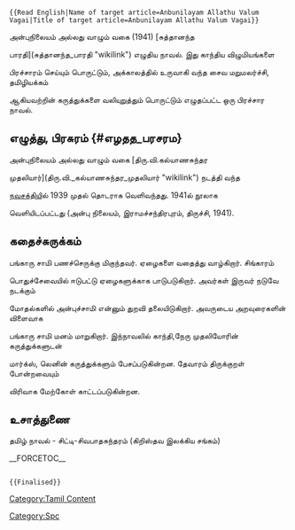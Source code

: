 ```{=mediawiki}
{{Read English|Name of target article=Anbunilayam Allathu Valum Vagai|Title of target article=Anbunilayam Allathu Valum Vagai}}
```
அன்புநிலையம் அல்லது வாழும் வகை (1941) [சுத்தானந்த
பாரதி](சுத்தானந்த_பாரதி "wikilink") எழுதிய நாவல். இது காந்திய விழுமியங்களை
பிரச்சாரம் செய்யும் பொருட்டும், அக்காலத்தில் உருவாகி வந்த சைவ மறுமலர்ச்சி, தமிழியக்கம்
ஆகியவற்றின் கருத்துக்களை வலியுறுத்தும் பொருட்டும் எழுதப்பட்ட ஒரு பிரச்சார நாவல்.

## எழுத்து, பிரசுரம் {#எழதத_பரசரம}

அன்புநிலையம் அல்லது வாழும் வகை [திரு.வி.கல்யாணசுந்தர
முதலியார்](திரு.வி._கல்யாணசுந்தர_முதலியார் "wikilink") நடத்தி வந்த
[நவசக்திய](நவசக்தி "wikilink")ில் 1939 முதல் தொடராக வெளிவந்தது. 1941ல் நூலாக
வெளியிடப்பட்டது (அன்பு நிலையம், இராமச்சந்திரபுரம், திருச்சி, 1941).

## கதைச்சுருக்கம்

பங்காரு சாமி பணச்செருக்கு மிகுந்தவர். ஏழைகளை வதைத்து வாழ்கிறார். சிங்காரம்
பொதுச்சேவையில் ஈடுபட்டு ஏழைகளுக்காக பாடுபடுகிறார். அவர்கள் இருவர் நடுவே நடக்கும்
மோதல்களில் அன்புச்சாமி என்னும் துறவி தலையிடுகிறார். அவருடைய அறவுரைகளின் விளைவாக
பங்காரு சாமி மனம் மாறுகிறார். இந்நாவலில் காந்தி,நேரு முதலியோரின் கருத்துக்களுடன்
மார்க்ஸ், லெனின் கருத்துக்களும் பேசப்படுகின்றன. தேவாரம் திருக்குறள் போன்றவையும்
விரிவாக மேற்கோள் காட்டப்படுகின்றன.

## உசாத்துணை

தமிழ் நாவல் - சிட்டி-சிவபாதசுந்தரம் (கிறிஸ்தவ இலக்கிய சங்கம்)

\_\_FORCETOC\_\_

```{=mediawiki}
{{Finalised}}
```
[Category:Tamil Content](Category:Tamil_Content "wikilink")
[Category:Spc](Category:Spc "wikilink")
